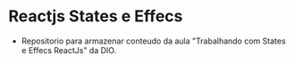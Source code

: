 # Reactjs States e Effecs
 - Repositorio para armazenar conteudo da aula "Trabalhando com States e Effecs ReactJs" da DIO.
